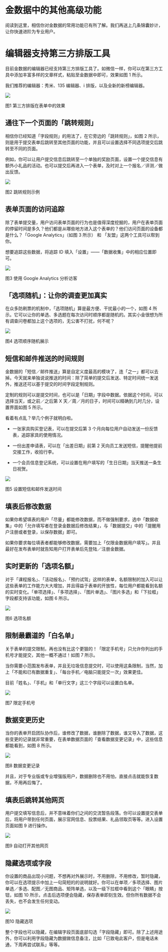 # 金数据中的其他高级功能

阅读到这里，相信你对金数据的常用功能已有所了解。我们再送上几条锦囊妙计，让你快速进阶为专业用户。

# **编辑器支持第三方排版工具**

目前金数据的编辑器已经支持第三方排版工具了。如微信一样，你可以在第三方工具中添加丰富多样的文章样式，粘贴至金数据中即可，效果如图 1 所示。

我们推荐的编辑器：秀米、135 编辑器、i 排版，以及全新的新榜编辑器。

![](http://mmbiz.qpic.cn/mmbiz/3xSOlqCbovtu1X0wdlqVswm3wMUmNKtTXMOP4Qq86M40dK2eziaAzhrmuz1xIdCMvMSntNC4ONyn8yibDD65NThg/640?wx_fmt=png&&wxfrom=5&wx_lazy=1)

图1 第三方排版在表单中的效果

## **通往下一个页面的「跳转规则」**

相信你已经知道「字段规则」的用法了，在它旁边的「跳转规则」，如图 2 所示，则是用于提交表单后跳转至其他页面的功能，并且可以设置选择不同选项提交后跳转至不同的页面。

例如，你可以让用户提交信息后跳转至一个单独的奖励页面，设置一个提交信息有额外小礼品的活动。也可以提交后再进入一个表单，及时对上一个报名／评测／做出反馈。

![](http://mmbiz.qpic.cn/mmbiz/3xSOlqCbovtu1X0wdlqVswm3wMUmNKtTF54ia6v7hOgXfx6yN3wAGYiaOAwYZTV4RT6icwibANveQib7iada3u6RNYgQ/640?wx_fmt=png&&wxfrom=5&wx_lazy=1)

图2 跳转规则示例

## **表单页面的访问追踪**

除了表单提交量，用户访问表单页面的行为也是值得深度挖掘的，用户在表单页面的停留时间是多久？他们都是从哪些地方进入这个表单的？他们访问页面的设备都是什么？「Google Analytics」（如图 3 所示） 和 「友盟」这两个工具可以帮到你。

想要追踪这些数据，将追踪 ID 填入「设置」——「数据收集」中的相应位置即可。

![](http://mmbiz.qpic.cn/mmbiz/3xSOlqCbovtu1X0wdlqVswm3wMUmNKtTAkfzYInJfg9UR8ic3svUSncfFmG0B0FyyaJDlsI0ewZA0wibIvUrPGxA/640?wx_fmt=png&&wxfrom=5&wx_lazy=1)

图3 使用 Google Analytics 分析访客

## **「选项随机」：让你的调查更加真实**

在众多防刷票的机制中，「选项随机」算是最方便、干扰最小的一个，如图 4 所示。它可以让你的单选、多选题在每次访问时顺序都是随机的。其实小金很想为所有调查问卷都加上这个选项的，无公害不打扰，何不呢？

![](http://mmbiz.qpic.cn/mmbiz/3xSOlqCbovtu1X0wdlqVswm3wMUmNKtTv6jXZfbRb1BNKOXslT4L0hxWzsw3Sa4rWwLdXHNDAC1VIrbJHDNlCw/640?wx_fmt=png&&wxfrom=5&wx_lazy=1)

图4 选项顺序随机展示

## **短信和邮件推送的时间规则**

金数据的「短信／邮件推送」算是自定义度最高的模块了，连「之一」都可以去掉。今天就来单独说说推送的时间：除了简单的提交后发送、特定时间统一发送外，推送还可以基于提交的时间字段定制规则。

定制的规则可以是提交时间，也可以是「日期」字段中数据。依据这个时间，可以选择当天，或之前／之后第 X 天／周／月的日子，时间可以精确到几时几分，设置界面如图 5 所示。

看着有点乱？举几个例子就明白啦。

* 一张家具购买登记表，可以在提交后第 3 个月向每位用户自动发送一份反馈表，追踪家具的使用情况。

* 一份出差申请表，可以在「出差日期」前第 2 天向员工发送短信，提醒他提前交接工作，收拾行李。

* 一个会员信息登记系统，可以设置在用户填写的「生日日期」当天推送一条生日祝贺。


![](http://mmbiz.qpic.cn/mmbiz/3xSOlqCbovtu1X0wdlqVswm3wMUmNKtT7wmsgX9cUrT7nQh1KEtP6RJTy2y3qBrNEf0rhQWibz2XdhIibA7RyQ5w/640?wx_fmt=png&&wxfrom=5&wx_lazy=1)

图5 设置短信和邮件发送时间

## **填表后修改数据**

如果你希望填表的用户「尽量」都能修改数据，而不做强制要求，选中「数据收集」中的「允许填写者在登录金数据后修改结果」，与「数据提交」中的「提醒用户注册或者登录，以保存数据」即可。

如果你要求每位填表者都能够修改数据，需要加上「仅限金数据用户填写」。并且最好在发布表单时就告知用户打开表单后先登陆／注册金数据。

## **实时更新的「选项名额」**

对于「课程报名」、「活动报名」、「预约试驾」这样的表单，名额限制的加入可以让这些表单的工作能力大大增加，并且得益于表单的开放性，每位用户都能看到名额的实时变化。「单项选择」、「多项选择」、「图片单选」、「图片多选」和「下拉框」字段都支持该功能，如图 6 所示。

![](http://mmbiz.qpic.cn/mmbiz/3xSOlqCbovtu1X0wdlqVswm3wMUmNKtTx13gasX0icXHibTibZwoX6IJFT70Ygg1dabNNPC7hVibK6UnXYZREzUF3w/640?wx_fmt=png&&wxfrom=5&wx_lazy=1)

图6 选项名额

## **限制最霸道的「白名单」**

关于表单的提交限制，再也没有比这个更狠的！「限定手机号」只允许你列出的手机号才能提交，其他一概不通过！如图 7 所示。

当你需要小范围发布表单，并且无垃圾信息提交时，可以使用这条限制，当然，加上「不能和已有数据重复」、「每台手机／电脑只能提交一次」效果更佳。

目前「姓名」、「手机」和「单行文字」这三个字段可以设置白名单。

![](http://mmbiz.qpic.cn/mmbiz/3xSOlqCbovtu1X0wdlqVswm3wMUmNKtTV9rSHXM6vPb462jx7hBNRptbEWicbHuY16icAoRpkMLTOIbrIc7W79Zw/640?wx_fmt=png&&wxfrom=5&wx_lazy=1)

图7 限定手机号

## **数据变更历史**

当你的表单开启团队协作后，谁修改了数据，谁删除了数据，谁又导入了数据，这些变更的记录就非常重要，在表单数据页面的「查看数据变更记录」中，这些信息都能看到，如图 8 所示。

![](http://mmbiz.qpic.cn/mmbiz/3xSOlqCbovtu1X0wdlqVswm3wMUmNKtTib0TlnkBEesv6EjEiaM3CP2oKhtkDxibcQhpWS6H3u592Q0CgOyagtQng/640?wx_fmt=png&&wxfrom=5&wx_lazy=1)

图8 数据变更记录

并且，对于专业版或专业增强版用户，数据删除也不用怕，直接点击就能恢复数据，不用再后悔了。

## **填表后跳转其他网页**

用户提交填写信息后，并不意味着你们之间的交流暂告段落。你可以设置提交表单后，将用户带到任何页面，展示官网信息、投票结果、礼品领取页等等。进入设置页面如图 9 进行操作。

![](https://o1cqumdwn.qnssl.com/assets/file/821/________.png)

图9 自动打开其他网页

## 隐藏选项或字段

你设置的商品出现小问题，不想再对外展示时，不用删除，不用修改，暂时隐藏，你可以在选项提示中加上一句简短的的说明就好。你可以在单项／多项选择、图片单选／多选、配图／无图商品、矩阵单选，以及一级下拉框中看到这个「眼睛」按钮，如图 10 所示，点击后选项便会隐藏，保存表单即刻生效。但你所有数据不会丢失，也不会发生任何变动。

![](https://blog.jinshuju.net/content/images/2016/04/-----blog-1.jpg)

图10 隐藏选项

整个字段也可以隐藏，在编辑字段页面底部勾选「字段隐藏」即可。除了上述用途外，你可以利用字段隐藏为数据做信息备注，比如「已致电此客户，但是电话未通，下周再尝试联系」等等。

